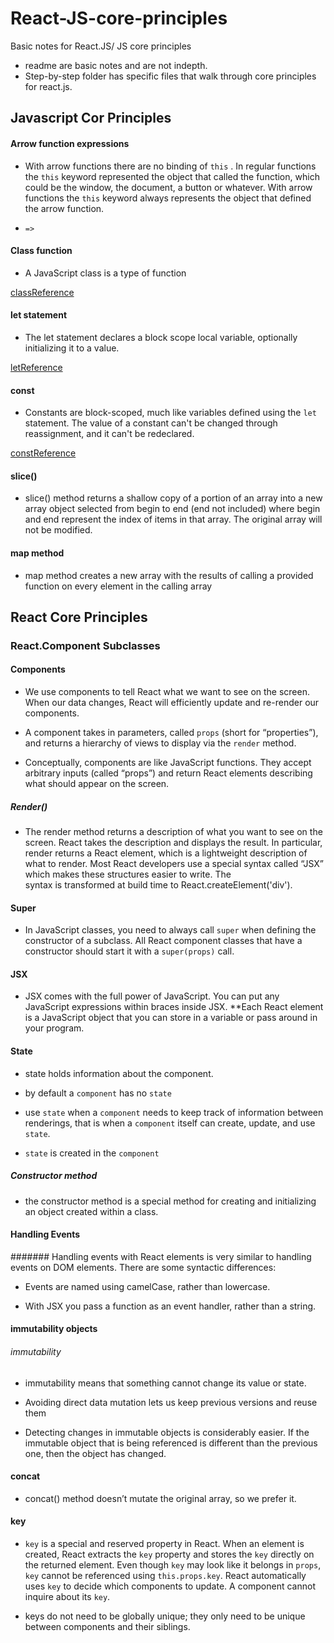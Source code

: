 # React-JS-core-principles
Basic notes for React.JS/ JS core principles
- readme are basic notes and are not indepth.
- Step-by-step folder has specific files that walk through core principles for react.js.
## Javascript  Cor Principles

#### Arrow function expressions

- With arrow functions there are no binding of `this` . In regular functions the `this` keyword represented the object that called the function, which could be the window, the document, a button or whatever. With arrow functions the `this` keyword always represents the object that defined the arrow function.

- `=>` 

#### Class function

- A JavaScript class is a type of function

[classReference](https://developer.mozilla.org/en-US/docs/Web/JavaScript/Reference/Classes)

#### let statement

- The let statement declares a block scope local variable, optionally initializing it to a value.

[letReference](https://developer.mozilla.org/en-US/docs/Web/JavaScript/Reference/Statements/let)

#### const

- Constants are block-scoped, much like variables defined using the `let` statement. The value of a constant can't be changed through reassignment, and it can't be redeclared.

[constReference](https://developer.mozilla.org/en-US/docs/Web/JavaScript/Reference/Statements/const)

#### slice()

- slice() method returns a shallow copy of a portion of an array into a new array object selected from begin to end (end not included) where begin and end represent the index of items in that array. The original array will not be modified.

#### map method

- map method creates a new array with the results of calling a provided function on every element in the calling array

## React Core Principles

### React.Component Subclasses

#### Components

- We use components to tell React what we want to see on the screen. When our data changes, React will efficiently update and re-render our components.

- A component takes in parameters, called `props` (short for “properties”), and returns a hierarchy of views to display via the `render` method.

- Conceptually, components are like JavaScript functions. They accept arbitrary inputs (called “props”) and return React elements describing what should appear on the screen.

##### Render()

- The render method returns a description of what you want to see on the screen. React takes the description and displays the result. In particular, render returns a React element, which is a lightweight description of what to render. Most React developers use a special syntax called “JSX” which makes these structures easier to write. The <div /> syntax is transformed at build time to React.createElement('div').

#### Super

- In JavaScript classes, you need to always call `super` when defining the constructor of a subclass. All React component classes that have a constructor should start it with a `super(props)` call.

#### JSX

- JSX comes with the full power of JavaScript. You can put any JavaScript expressions within braces inside JSX. **Each React element is a JavaScript object that you can store in a variable or pass around in your program.

#### State

- state holds information about the component.

-  by default a `component` has no `state` 

- use `state` when a `component` needs to keep track of information between renderings, that is when a `component` itself can create, update, and use `state`.

- `state` is created in the `component`

##### Constructor method

- the constructor method is a special method for creating and initializing an object created within a class.

#### Handling Events

####### Handling events with React elements is very similar to handling events on DOM elements. There are some syntactic differences:

- Events are named using camelCase, rather than lowercase.

- With JSX you pass a function as an event handler, rather than a string. 

####  immutability objects

###### immutability

- immutability means that something cannot change its value or state.

- Avoiding direct data mutation lets us keep previous versions and reuse them

- Detecting changes in immutable objects is considerably easier. If the immutable object that is being referenced is different than the previous one, then the object has changed.

#### concat

- concat() method doesn’t mutate the original array, so we prefer it.

#### key

- `key` is a special and reserved property in React. When an element is created, React extracts the `key` property and stores the `key` directly on the returned element. Even though `key` may look like it belongs in `props`, `key` cannot be referenced using `this.props.key`. React automatically uses `key` to decide which components to update. A component cannot inquire about its `key`.

- keys do not need to be globally unique; they only need to be unique between components and their siblings.







